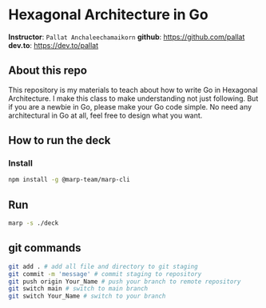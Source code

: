# Hexagonal Architecture in Go

**Instructor**: `Pallat Anchaleechamaikorn`
**github**: https://github.com/pallat
**dev.to**: https://dev.to/pallat

## About this repo

This repository is my materials to teach about how to write Go
in Hexagonal Architecture.
I make this class to make understanding not just following.
But if you are a newbie in Go, please make your Go code simple.
No need any architectural in Go at all, feel free to design what you want.

## How to run the deck

### Install

```sh
npm install -g @marp-team/marp-cli
```

## Run

```sh
marp -s ./deck
```

## git commands

```sh
git add . # add all file and directory to git staging
git commit -m 'message' # commit staging to repository
git push origin Your_Name # push your branch to remote repository
git switch main # switch to main branch
git switch Your_Name # switch to your branch
```
